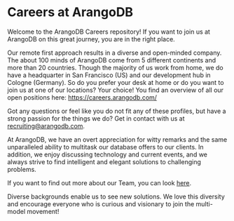 # Careers at ArangoDB
Welcome to the ArangoDB Careers repository! 
If you want to join us at ArangoDB on this great journey, you are in the right place.

Our remote first approach results in a diverse and open-minded company. The about 100 minds of ArangoDB come from 5 different continents and more than 20 countries. Though the majority of us work from home, we do have a headquarter in San Francisco (US) and our development hub in Cologne (Germany). So do you prefer your desk at home or do you want to join us at one of our locations? Your choice!
You find an overview of all our open positions here: https://careers.arangodb.com/

Got any questions or feel like you do not fit any of these profiles, but have a strong passion for the things we do? Get in contact with us at recruiting@arangodb.com.

At ArangoDB, we have an overt appreciation for witty remarks and the same unparalleled ability to multitask our database offers to our clients. In addition, we enjoy discussing technology and current events, and we always strive to find intelligent and elegant solutions to challenging problems.

If you want to find out more about our Team, you can look [here](https://www.arangodb.com/about-arangodb/).

Diverse backgrounds enable us to see new solutions. We love this diversity and encourage everyone who is curious and visionary to join the multi-model movement!
